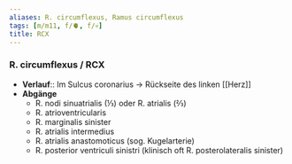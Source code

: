 ```yaml
---
aliases: R. circumflexus, Ramus circumflexus
tags: [m/m11, f/🫀, f/💀]
title: RCX
---
```

### R. circumflexus / RCX
- **Verlauf**:: Im Sulcus coronarius → Rückseite des linken [[Herz]]
- **Abgänge**
	- R. nodi sinuatrialis (⅓) oder R. atrialis (⅔)
	- R. atrioventricularis
	- R. marginalis sinister
	- R. atrialis intermedius
	- R. atrialis anastomoticus (sog. Kugelarterie)
	- R. posterior ventriculi sinistri (klinisch oft R. posterolateralis sinister)